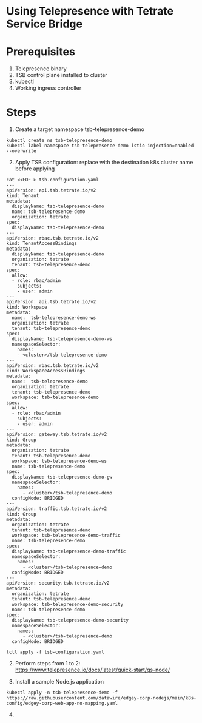 # Using Telepresence with Tetrate Service Bridge

# Prerequisites

1. Telepresence binary
2. TSB control plane installed to cluster
3. kubectl
4. Working ingress controller

# Steps

1. Create a target namespace tsb-telepresence-demo
  ```
  kubectl create ns tsb-telepresence-demo
  kubectl label namespace tsb-telepresence-demo istio-injection=enabled --overwrite
  ```
2. Apply TSB configuration: replace <cluster> with the destination k8s cluster name before applying
  ```
  cat <<EOF > tsb-configuration.yaml
  ---
  apiVersion: api.tsb.tetrate.io/v2
  kind: Tenant
  metadata:
    displayName: tsb-telepresence-demo
    name: tsb-telepresence-demo
    organization: tetrate
  spec:
    displayName: tsb-telepresence-demo
  ---
  apiVersion: rbac.tsb.tetrate.io/v2
  kind: TenantAccessBindings
  metadata:
    displayName: tsb-telepresence-demo
    organization: tetrate
    tenant: tsb-telepresence-demo
  spec:
    allow:
    - role: rbac/admin
      subjects:
      - user: admin
  ---
  apiVersion: api.tsb.tetrate.io/v2
  kind: Workspace
  metadata:
    name:  tsb-telepresence-demo-ws
    organization: tetrate
    tenant: tsb-telepresence-demo
  spec:
    displayName: tsb-telepresence-demo-ws
    namespaceSelector:
      names:
      - <cluster>/tsb-telepresence-demo
  ---
  apiVersion: rbac.tsb.tetrate.io/v2
  kind: WorkspaceAccessBindings
  metadata:
    name:  tsb-telepresence-demo
    organization: tetrate
    tenant: tsb-telepresence-demo
    workspace: tsb-telepresence-demo
  spec:
    allow:
    - role: rbac/admin
      subjects:
      - user: admin
  ---
  apiVersion: gateway.tsb.tetrate.io/v2
  kind: Group
  metadata:
    organization: tetrate
    tenant: tsb-telepresence-demo
    workspace: tsb-telepresence-demo-ws
    name: tsb-telepresence-demo
  spec:
    displayName: tsb-telepresence-demo-gw
    namespaceSelector:
      names:
        - <cluster>/tsb-telepresence-demo
    configMode: BRIDGED
  ---
  apiVersion: traffic.tsb.tetrate.io/v2
  kind: Group
  metadata:
    organization: tetrate
    tenant: tsb-telepresence-demo
    workspace: tsb-telepresence-demo-traffic
    name: tsb-telepresence-demo
  spec:
    displayName: tsb-telepresence-demo-traffic
    namespaceSelector:
      names:
        - <cluster>/tsb-telepresence-demo
    configMode: BRIDGED
  ---
  apiVersion: security.tsb.tetrate.io/v2
  metadata:
    organization: tetrate
    tenant: tsb-telepresence-demo
    workspace: tsb-telepresence-demo-security
    name: tsb-telepresence-demo
  spec:
    displayName: tsb-telepresence-demo-security
    namespaceSelector:
      names:
        - <cluster>/tsb-telepresence-demo
    configMode: BRIDGED
  
  tctl apply -f tsb-configuration.yaml
  ```

2. Perform steps from 1 to 2: https://www.telepresence.io/docs/latest/quick-start/qs-node/

3. Install a sample Node.js application
  ```
  kubectl apply -n tsb-telepresence-demo -f https://raw.githubusercontent.com/datawire/edgey-corp-nodejs/main/k8s-config/edgey-corp-web-app-no-mapping.yaml
  ```
4. 